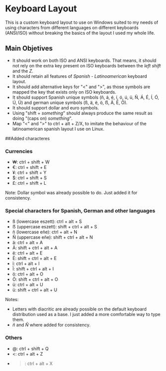 # Keyboard Layout 
This is a custom keyboard layout to use on Windows suited to my needs of using characters from different languages on different keyboards (ANSI/ISO) without breaking the basics of the layout I used my whole life.


## Main Objetives
* It should work on both ISO and ANSI keyboards. That means, it should not rely on the extra key present on ISO keyboards between the _left shift_ and the _Z_.
* It should retain all features of _Spanish - Latinoamerican_ keyboard layout.
* It should add alternative keys for "<" and ">", as those symbols are mapped the key that exists only on ISO keyboards.
* It should support Spanish unique symbols (ñ, á, é, í, ó, ú, ü, Ñ, Á, É, Í, Ó, Ú, Ü) and german unique symbols (ß, ä, ë, ö, ẞ, Ä, Ë, Ö).
* It should support dollar and euro symbols.
* Using "shift + _something_" should always produce the same result as doing "(caps on) _something_".
* Map "<" and ">" to ctrl + alt + Z/X, to imitate the behaviour of the latinoamerican spanish layout I use on Linux.


##Added characteres
### Currencies
* ₩: ctrl + shift + W
* €: ctrl + shift + E
* ¥: ctrl + shift + Y
* $: ctrl + shift + S
* £: ctrl + shift + L

Note: Dollar symbol was already possible to do. Just added it for consistency.


### Special characters for Spanish, German and other languages
* ß (lowercase eszett): ctrl + alt + S
* ẞ (uppercase eszett): shift + ctrl + alt + S
* ñ (lowercase eñe): ctrl + alt + N
* Ñ (uppercase eñe): shift + ctrl + alt + N
* ä: ctrl + alt + A
* Ä: shift + ctrl + alt + A
* ë: ctrl + alt + E
* Ë: shift + ctrl + alt + E
* ï: ctrl + alt + I
* Ï: shift + ctrl + alt + I
* ö: ctrl + alt + O
* Ö: shift + ctrl + alt + O
* ü: ctrl + alt + U
* ü: shift + ctrl + alt + U

Notes:
* Letters with diacritic are already possible on the default keyboard distribution used as a base. I just added a more comfortable way to type them.
* _ñ_ and _Ñ_ where added for consistency.


### Others
* @: ctrl + shift + Q
* <: ctrl + alt + Z
* >: ctrl + alt + X
